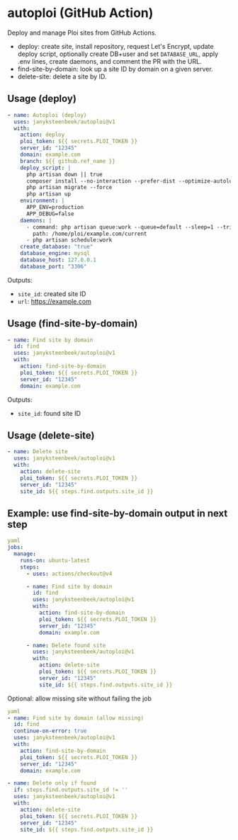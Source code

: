# autoploi (GitHub Action)

Deploy and manage Ploi sites from GitHub Actions.

- deploy: create site, install repository, request Let's Encrypt, update deploy script, optionally create DB+user and set `DATABASE_URL`, apply .env lines, create daemons, and comment the PR with the URL.
- find-site-by-domain: look up a site ID by domain on a given server.
- delete-site: delete a site by ID.

## Usage (deploy)

```yaml
- name: Autoploi (deploy)
  uses: janyksteenbeek/autoploi@v1
  with:
    action: deploy
    ploi_token: ${{ secrets.PLOI_TOKEN }}
    server_id: "12345"
    domain: example.com
    branch: ${{ github.ref_name }}
    deploy_script: |
      php artisan down || true
      composer install --no-interaction --prefer-dist --optimize-autoloader
      php artisan migrate --force
      php artisan up
    environment: |
      APP_ENV=production
      APP_DEBUG=false
    daemons: |
      - command: php artisan queue:work --queue=default --sleep=1 --tries=3
        path: /home/ploi/example.com/current
      - php artisan schedule:work
    create_database: "true"
    database_engine: mysql
    database_host: 127.0.0.1
    database_port: "3306"
```

Outputs:
- `site_id`: created site ID
- `url`: https://example.com

## Usage (find-site-by-domain)

```yaml
- name: Find site by domain
  id: find
  uses: janyksteenbeek/autoploi@v1
  with:
    action: find-site-by-domain
    ploi_token: ${{ secrets.PLOI_TOKEN }}
    server_id: "12345"
    domain: example.com
```

Outputs:
- `site_id`: found site ID

## Usage (delete-site)

```yaml
- name: Delete site
  uses: janyksteenbeek/autoploi@v1
  with:
    action: delete-site
    ploi_token: ${{ secrets.PLOI_TOKEN }}
    server_id: "12345"
    site_id: ${{ steps.find.outputs.site_id }}
```

## Example: use find-site-by-domain output in next step

```yaml
yaml
jobs:
  manage:
    runs-on: ubuntu-latest
    steps:
      - uses: actions/checkout@v4

      - name: Find site by domain
        id: find
        uses: janyksteenbeek/autoploi@v1
        with:
          action: find-site-by-domain
          ploi_token: ${{ secrets.PLOI_TOKEN }}
          server_id: "12345"
          domain: example.com

      - name: Delete found site
        uses: janyksteenbeek/autoploi@v1
        with:
          action: delete-site
          ploi_token: ${{ secrets.PLOI_TOKEN }}
          server_id: "12345"
          site_id: ${{ steps.find.outputs.site_id }}
```

Optional: allow missing site without failing the job

```yaml
yaml
- name: Find site by domain (allow missing)
  id: find
  continue-on-error: true
  uses: janyksteenbeek/autoploi@v1
  with:
    action: find-site-by-domain
    ploi_token: ${{ secrets.PLOI_TOKEN }}
    server_id: "12345"
    domain: example.com

- name: Delete only if found
  if: steps.find.outputs.site_id != ''
  uses: janyksteenbeek/autoploi@v1
  with:
    action: delete-site
    ploi_token: ${{ secrets.PLOI_TOKEN }}
    server_id: "12345"
    site_id: ${{ steps.find.outputs.site_id }}
```